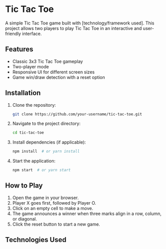 # Tic Tac Toe

A simple Tic Tac Toe game built with [technology/framework used]. This project allows two players to play Tic Tac Toe in an interactive and user-friendly interface.

## Features
- Classic 3x3 Tic Tac Toe gameplay
- Two-player mode
- Responsive UI for different screen sizes
- Game win/draw detection with a reset option

## Installation

1. Clone the repository:
   ```sh
   git clone https://github.com/your-username/tic-tac-toe.git
   ```
2. Navigate to the project directory:
   ```sh
   cd tic-tac-toe
   ```
3. Install dependencies (if applicable):
   ```sh
   npm install  # or yarn install
   ```
4. Start the application:
   ```sh
   npm start  # or yarn start
   ```

## How to Play
1. Open the game in your browser.
2. Player X goes first, followed by Player O.
3. Click on an empty cell to make a move.
4. The game announces a winner when three marks align in a row, column, or diagonal.
5. Click the reset button to start a new game.

## Technologies Used

